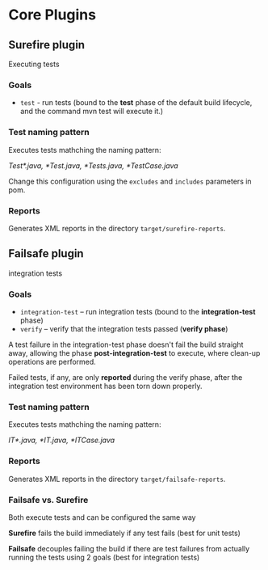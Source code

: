 # Core Plugins

## Surefire plugin
Executing tests

### Goals
- `test` - run tests (bound to the **test** phase of the default build lifecycle, and the 
command mvn test will execute it.)

### Test naming pattern
Executes tests mathching the naming pattern:

_Test*.java, *Test.java, *Tests.java, *TestCase.java_

Change this configuration using the `excludes` and `includes` parameters in pom.

### Reports
Generates XML reports in the directory `target/surefire-reports`.


## Failsafe plugin
integration tests

### Goals
- `integration-test` – run integration tests (bound to the **integration-test** phase)
- `verify` – verify that the integration tests passed (**verify phase**)

A test failure in the integration-test phase doesn't fail the build straight away, allowing the phase 
**post-integration-test** to execute, where clean-up operations are performed.

Failed tests, if any, are only **reported** during the verify phase, after the integration test 
environment has been torn down properly.

### Test naming pattern
Executes tests mathching the naming pattern:

_IT*.java, *IT.java, *ITCase.java_

### Reports
Generates XML reports in the directory `target/failsafe-reports`.

### Failsafe vs. Surefire
Both execute tests and can be configured the same way

**Surefire** fails the build immediately if any test fails (best for unit tests)

**Failsafe** decouples failing the build if there are test failures from actually running the tests
using 2 goals (best for integration tests)
